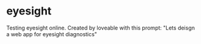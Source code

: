 # eyesight
Testing eyesight online. Created by loveable with this prompt: "Lets deisgn a web app for eyesight diagnostics"
